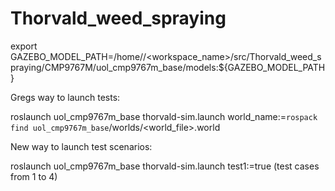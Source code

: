 # Thorvald_weed_spraying


export GAZEBO_MODEL_PATH=/home/<usename>/<workspace_name>/src/Thorvald_weed_spraying/CMP9767M/uol_cmp9767m_base/models:${GAZEBO_MODEL_PATH}

Gregs way to launch tests:

roslaunch uol_cmp9767m_base thorvald-sim.launch world_name:=`rospack find uol_cmp9767m_base`/worlds/<world_file>.world

New way to launch test scenarios:

roslaunch uol_cmp9767m_base thorvald-sim.launch test1:=true
(test cases from 1 to 4)
